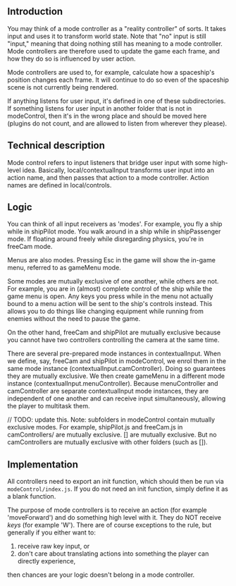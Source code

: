 ## Introduction

You may think of a mode controller as a "reality controller" of sorts. It takes
input and uses it to transform world state. Note that "no" input is still
"input," meaning that doing nothing still has meaning to a mode controller.
Mode controllers are therefore used to update the game each frame, and how
they do so is influenced by user action.

Mode controllers are used to, for example, calculate how a spaceship's
position changes each frame. It will continue to do so even of the spaceship
scene is not currently being rendered.

If anything listens for user input, it's defined in one of these
subdirectories. If something listens for user input in another folder that is
not in modeControl, then it's in the wrong place and should be moved here
(plugins do not count, and are allowed to listen from wherever they please).

## Technical description

Mode control refers to input listeners that bridge user input with some
high-level idea. Basically, local/contextualInput transforms user input into an
action name, and then passes that action to a mode controller. Action names are
defined in local/controls.

## Logic

You can think of all input receivers as 'modes'. For example, you fly a ship
while in shipPilot mode. You walk around in a ship while in shipPassenger mode.
If floating around freely while disregarding physics, you're in freeCam mode.

Menus are also modes. Pressing Esc in the game will show the in-game menu,
referred to as gameMenu mode.

Some modes are mutually exclusive of one another, while others are not. For
example, you are in (almost) complete control of the ship while the game menu
is open. Any keys you press while in the menu not actually bound to a menu
action will be sent to the ship's controls instead. This allows you to do
things like changing equipment while running from enemies without the need to
pause the game.

On the other hand, freeCam and shipPilot are mutually exclusive because you
cannot have two controllers controlling the camera at the same time.

There are several pre-prepared mode instances in contextualInput. When we
define, say, freeCam and shipPilot in modeControl, we enrol them in the same
mode instance (contextualInput.camController). Doing so guarantees they are
mutually exclusive. We then create gameMenu in a different mode instance
(contextualInput.menuController). Because menuController and camController are
separate contextualInput mode instances, they are independent of one another
and can receive input simultaneously, allowing the player to multitask them.

// TODO: update this.
Note: subfolders in modeControl contain mutually exclusive modes. For example, shipPilot.js and freeCam.js in camControllers/ are mutually exclusive. [] are mutually exclusive. But no camControllers are mutually exclusive with other folders (such as []).

## Implementation

All controllers need to export an init function, which should then be run via
`modeControl/index.js`. If you do not need an init function, simply define
it as a blank function.

The purpose of mode controllers is to receive an action (for example
'moveForward') and do something high level with it. They do NOT receive _keys_
(for example 'W'). There are of course exceptions to the rule, but generally if
you either want to:
1) receive raw key input, or
2) don't care about translating actions into something the player can directly experience,

then chances are your logic doesn't belong in a mode controller.
